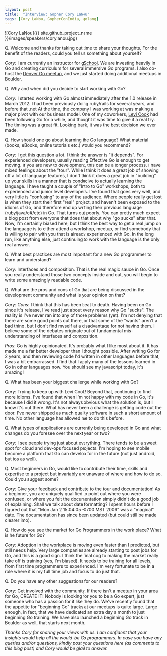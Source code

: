 ```yaml
---
layout: post
title:  "Interview: Gopher Cory LaNou"
tags: [Cory LaNou, GopherConIndia, golang]
---
```


![Cory LaNou]({{ site.github_project_name }}/images/speakers/corylanou.jpg)

Q. Welcome and thanks for taking out time to share your thoughts. For the benefit of the readers, could you tell us something about yourself?

_Cory:_ I am currently an instructor for [gSchool](http://gSchool.it). We are investing heavily in Go and creating curriculum for several immersive Go programs. I also co-host the [Denver Go meetup](http://www.meetup.com/denvergophers), and we just started doing additional meetups in Boulder.

Q. Why and when did you decide to start working with Go?

_Cory:_ I started working with Go almost immediately after the 1.0 release in March 2012. I had been previously doing ruby/rails for several years, and before that .net At the time, the company I was working at was making a major pivot with our business model. One of my coworkers, [Levi Cook](https://twitter.com/levicook) had been following Go for a while, and thought it was time to give it a real try. The timing was a great fit. Looking back, it was the best decision we ever made.

Q. How should one go about learning the Go language? What material (books, eBooks, online tutorials etc.) would you recommend?

_Cory:_ I get this question a lot. I think the answer is "it depends". For experienced developers, usually reading Effective Go is enough to get moving. If you are new to development, this can be a longer process. I have mixed feelings about the "tour". While I think it does a great job of showing off a lot of language features, I don't think it does a great job in "building" up your skills in a manner that is conducive to actually learning the language. I have taught a couple of "Intro to Go" workshops, both to experienced and junior level developers. I've found that goes very well, and very little is "confusing" to any of the audience. Where people really get lost is when they start their first "real" project, and haven't been exposed to the idioms of Go, and therefore end up writing their previous language (ruby/java/c#/etc) in Go. That turns out poorly. You can pretty much expect a blog post from everyone that does that about why "go sucks" after that. Now, I'm certainly biased here, but I think the best way to get a real jump on the language is to either attend a workshop, meetup, or find somebody that is willing to pair with you that is already experienced with Go. In the long run, like anything else, just continuing to work with the language is the only real answer.

Q. What best practices are most important for a new Go programmer to learn and understand?

_Cory:_ Interfaces and composition. That is the real magic sauce in Go. Once you really understand those two concepts inside and out, you will begin to write some amazingly readable code.

Q. What are the pros and cons of Go that are being discussed in the development community and what is your opinion on that?

_Cory:_ _Cons_: I think that this has been beat to death. Having been on Go since it's release, I've read just about every reason why Go "sucks". The reality is I've never ran into any of those problems (yet). I'm not denying that there are some good points out there, or that some of the "wants" aren't a bad thing, but I don't find myself at a disadvantage for not having them. I believe some of the debates originate out of fundamental mis-understanding of interfaces and composition.

_Pros_: Go is highly opinionated. It's probably what I like most about it. It has made me a far better developer than I thought possible. After writing Go for 2 years, and then reviewing code I'd written in other languages before that, I was a bit embarrassed. I find that I apply many of the lessons learned in Go in other languages now. You should see my javascript today, it's amazing!

Q. What has been your biggest challenge while working with Go?

_Cory:_ Trying to keep up with Levi Cook! Beyond that, continuing to find more idioms. I've found that when I'm not happy with my code in Go, it's because I did it wrong. It's not always obvious what the solution is, but I know it's out there. What has never been a challenge is getting code out the door. I've never shipped as much quality software in such a short amount of time. No other language has allowed me to do this before.

Q. What types of applications are currently being developed in Go and what changes do you foresee over the next year or two?

_Cory:_ I see people trying just about everything. There tends to be a sweet spot for cloud and dev-ops focused projects. I'm hoping to see mobile become a platform that Go can develop for in the future (not just android, but ios as well).

Q. Most beginners in Go, would like to contribute their time, skills and expertise to a project but invariably are unaware of where and how to do so. Could you suggest some?

_Cory:_ Give your feedback and contribute to the tour and documentation! As a beginner, you are uniquely qualified to point out where you were confused, or where you felt the documentation simply didn't do a good job of explaining. Shall we talk about date formatting? I spent hours before I figured out that "Mon Jan 2 15:04:05 -0700 MST 2006" was a "magical" date. The documentation has since been updated (but could still be made clearer imo).

Q. How do you see the market for Go Programmers in the work place? What is he future for Go?

_Cory:_ Adoption in the workplace is moving even faster than I predicted, but still needs help. Very large companies are already starting to post jobs for Go, and this is a good sign. I think the final cog to making the market really take off is training (yes, I'm biased). It needs to be training for all levels, from first time programmers to experienced. I'm very fortunate to be in a role where it is my full time job and focus to do just that.

Q. Do you have any other suggestions for our readers?

_Cory:_ Get involved with the community. If there isn't a meetup in your area for Go, CREATE IT! Nobody is looking for you to be a Go expert, just someone who has a passion for it like they do. We've recently found that the appetite for "beginning Go" tracks at our meetups is quite large. Large enough, in fact, that we have dedicated an extra day a month to just beginning Go training. We have also launched a beginning Go track in Boulder as well, that starts next month.

_Thanks Cory for sharing your views with us. I am confident that your insights would help all the would-be Go programmers. In case you have any queries and/or questions, kindly post your questions here (as comments to this blog post) and Cory would be glad to answer._
